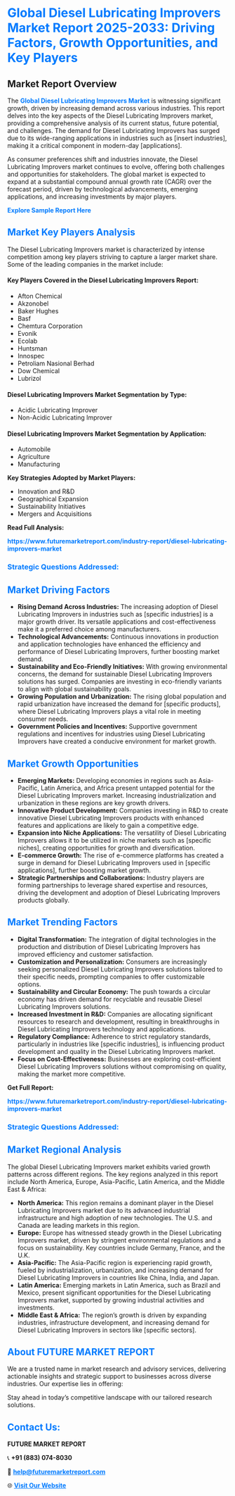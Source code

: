 <h1 style="color: #007BFF;">Global Diesel Lubricating Improvers Market Report 2025-2033: Driving Factors, Growth Opportunities, and Key Players</h1>

<section id="overview">
<h2>Market Report Overview</h2>
<p>The <a href="https://www.futuremarketreport.com/industry-report/diesel-lubricating-improvers-market" style="color: #007BFF; text-decoration: none;"><strong>Global Diesel Lubricating Improvers Market</strong></a> is witnessing significant growth, driven by increasing demand across various industries. This report delves into the key aspects of the Diesel Lubricating Improvers market, providing a comprehensive analysis of its current status, future potential, and challenges. The demand for Diesel Lubricating Improvers has surged due to its wide-ranging applications in industries such as [insert industries], making it a critical component in modern-day [applications].</p>
<p>As consumer preferences shift and industries innovate, the Diesel Lubricating Improvers market continues to evolve, offering both challenges and opportunities for stakeholders. The global market is expected to expand at a substantial compound annual growth rate (CAGR) over the forecast period, driven by technological advancements, emerging applications, and increasing investments by major players.</p>
</section>

<section id="overview">
<p><a href="https://www.futuremarketreport.com/request-sample/reportId=31022" style="color: #007BFF; text-decoration: none;"><strong>Explore Sample Report Here</strong></a></p>
</section>

<section id="key-players">
<h2 style="color: #007BFF;">Market Key Players Analysis</h2>
<p>The Diesel Lubricating Improvers market is characterized by intense competition among key players striving to capture a larger market share. Some of the leading companies in the market include:</p>
<h4>Key Players Covered in the Diesel Lubricating Improvers Report:</h4>
<ul><li>Afton Chemical</li><li>Akzonobel</li><li>Baker Hughes</li><li>Basf</li><li>Chemtura Corporation</li><li>Evonik</li><li>Ecolab</li><li>Huntsman</li><li>Innospec</li><li>Petroliam Nasional Berhad</li><li>Dow Chemical</li><li>Lubrizol</li></ul>
<h4>Diesel Lubricating Improvers Market Segmentation by Type:</h4>
<ul><li>Acidic Lubricating Improver</li><li>Non-Acidic Lubricating Improver</li></ul>

<h4>Diesel Lubricating Improvers Market Segmentation by Application:</h4>
<ul><li>Automobile</li><li>Agriculture</li><li>Manufacturing</li></ul>
<p><strong>Key Strategies Adopted by Market Players:</strong></p>
<ul>
<li>Innovation and R&D</li>
<li>Geographical Expansion</li>
<li>Sustainability Initiatives</li>
<li>Mergers and Acquisitions</li>
</ul>
</section>

<section>
<p><strong>Read Full Analysis: </strong></p><a href="https://www.futuremarketreport.com/industry-report/diesel-lubricating-improvers-market" style="color: #007BFF; text-decoration: none;"><strong>https://www.futuremarketreport.com/industry-report/diesel-lubricating-improvers-market</strong></a>
<h3 style="color: #007BFF;">Strategic Questions Addressed:</h3>
</section>

<section id="driving-factors">
<h2 style="color: #007BFF;">Market Driving Factors</h2>
<ul>
<li><strong>Rising Demand Across Industries:</strong> The increasing adoption of Diesel Lubricating Improvers in industries such as [specific industries] is a major growth driver. Its versatile applications and cost-effectiveness make it a preferred choice among manufacturers.</li>
<li><strong>Technological Advancements:</strong> Continuous innovations in production and application technologies have enhanced the efficiency and performance of Diesel Lubricating Improvers, further boosting market demand.</li>
<li><strong>Sustainability and Eco-Friendly Initiatives:</strong> With growing environmental concerns, the demand for sustainable Diesel Lubricating Improvers solutions has surged. Companies are investing in eco-friendly variants to align with global sustainability goals.</li>
<li><strong>Growing Population and Urbanization:</strong> The rising global population and rapid urbanization have increased the demand for [specific products], where Diesel Lubricating Improvers plays a vital role in meeting consumer needs.</li>
<li><strong>Government Policies and Incentives:</strong> Supportive government regulations and incentives for industries using Diesel Lubricating Improvers have created a conducive environment for market growth.</li>
</ul>
</section>

<section id="growth-opportunities">
<h2 style="color: #007BFF;">Market Growth Opportunities</h2>
<ul>
<li><strong>Emerging Markets:</strong> Developing economies in regions such as Asia-Pacific, Latin America, and Africa present untapped potential for the Diesel Lubricating Improvers market. Increasing industrialization and urbanization in these regions are key growth drivers.</li>
<li><strong>Innovative Product Development:</strong> Companies investing in R&D to create innovative Diesel Lubricating Improvers products with enhanced features and applications are likely to gain a competitive edge.</li>
<li><strong>Expansion into Niche Applications:</strong> The versatility of Diesel Lubricating Improvers allows it to be utilized in niche markets such as [specific niches], creating opportunities for growth and diversification.</li>
<li><strong>E-commerce Growth:</strong> The rise of e-commerce platforms has created a surge in demand for Diesel Lubricating Improvers used in [specific applications], further boosting market growth.</li>
<li><strong>Strategic Partnerships and Collaborations:</strong> Industry players are forming partnerships to leverage shared expertise and resources, driving the development and adoption of Diesel Lubricating Improvers products globally.</li>
</ul>
</section>

<section id="trending-factors">
<h2 style="color: #007BFF;">Market Trending Factors</h2>
<ul>
<li><strong>Digital Transformation:</strong> The integration of digital technologies in the production and distribution of Diesel Lubricating Improvers has improved efficiency and customer satisfaction.</li>
<li><strong>Customization and Personalization:</strong> Consumers are increasingly seeking personalized Diesel Lubricating Improvers solutions tailored to their specific needs, prompting companies to offer customizable options.</li>
<li><strong>Sustainability and Circular Economy:</strong> The push towards a circular economy has driven demand for recyclable and reusable Diesel Lubricating Improvers solutions.</li>
<li><strong>Increased Investment in R&D:</strong> Companies are allocating significant resources to research and development, resulting in breakthroughs in Diesel Lubricating Improvers technology and applications.</li>
<li><strong>Regulatory Compliance:</strong> Adherence to strict regulatory standards, particularly in industries like [specific industries], is influencing product development and quality in the Diesel Lubricating Improvers market.</li>
<li><strong>Focus on Cost-Effectiveness:</strong> Businesses are exploring cost-efficient Diesel Lubricating Improvers solutions without compromising on quality, making the market more competitive.</li>
</ul>
</section>

<section>
<p><strong>Get Full Report: </strong></p><a href="https://www.futuremarketreport.com/industry-report/diesel-lubricating-improvers-market" style="color: #007BFF; text-decoration: none;"><strong>https://www.futuremarketreport.com/industry-report/diesel-lubricating-improvers-market</strong></a>
<h3 style="color: #007BFF;">Strategic Questions Addressed:</h3>
</section>


<section id="regional-analysis">
<h2 style="color: #007BFF;">Market Regional Analysis</h2>
<p>The global Diesel Lubricating Improvers market exhibits varied growth patterns across different regions. The key regions analyzed in this report include North America, Europe, Asia-Pacific, Latin America, and the Middle East & Africa:</p>
<ul>
<li><strong>North America:</strong> This region remains a dominant player in the Diesel Lubricating Improvers market due to its advanced industrial infrastructure and high adoption of new technologies. The U.S. and Canada are leading markets in this region.</li>
<li><strong>Europe:</strong> Europe has witnessed steady growth in the Diesel Lubricating Improvers market, driven by stringent environmental regulations and a focus on sustainability. Key countries include Germany, France, and the U.K.</li>
<li><strong>Asia-Pacific:</strong> The Asia-Pacific region is experiencing rapid growth, fueled by industrialization, urbanization, and increasing demand for Diesel Lubricating Improvers in countries like China, India, and Japan.</li>
<li><strong>Latin America:</strong> Emerging markets in Latin America, such as Brazil and Mexico, present significant opportunities for the Diesel Lubricating Improvers market, supported by growing industrial activities and investments.</li>
<li><strong>Middle East & Africa:</strong> The region’s growth is driven by expanding industries, infrastructure development, and increasing demand for Diesel Lubricating Improvers in sectors like [specific sectors].</li>
</ul>
</section>

<footer>
<h2 style="color: #007BFF;">About FUTURE MARKET REPORT</h2>
<p>We are a trusted name in market research and advisory services, delivering actionable insights and strategic support to businesses across diverse industries. Our expertise lies in offering:</p>

<p>Stay ahead in today’s competitive landscape with our tailored research solutions.</p>

<h2 style="color: #007BFF;">Contact Us:</h2>
<p><strong>FUTURE MARKET REPORT</strong></p>
<p>📞 <strong>+91 (883) 074-8030</strong></p>
<p>📧 <strong><a href="mailto:help@futuremarketreport.com" style="color: #007BFF;">help@futuremarketreport.com</a></strong></p>
<p>🌐 <strong><a href="https://www.futuremarketreport.com/" style="color: #007BFF;">Visit Our Website</a></strong></p>
</footer>